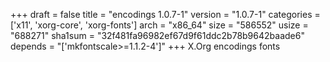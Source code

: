 +++
draft = false
title = "encodings 1.0.7-1"
version = "1.0.7-1"
categories = ['x11', 'xorg-core', 'xorg-fonts']
arch = "x86_64"
size = "586552"
usize = "688271"
sha1sum = "32f481fa96982ef67d9f61ddc2b78b9642baade6"
depends = "['mkfontscale>=1.1.2-4']"
+++
X.Org encodings fonts